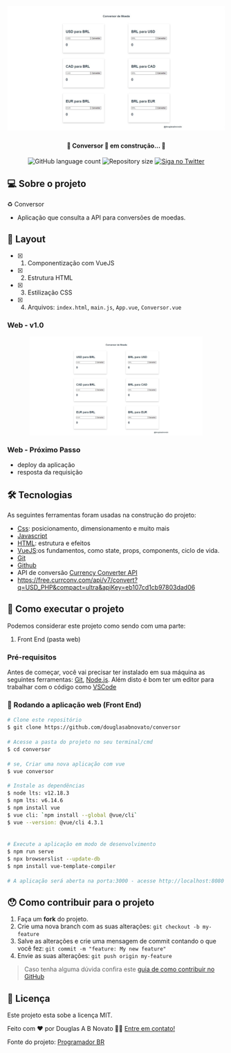 <h1 align="center">
    <img alt="Conversor" title="#Conversor" src="./public/aplicacao-terminada.jpg" />
</h1>

<h4 align="center"> 
	🚧 Conversor 🚀 em construção... 🚧
</h4> 

<p align="center">
  <img alt="GitHub language count" src="https://img.shields.io/github/languages/count/douglasabnovato/conversor?color=%2304D361">
  <img alt="Repository size" src="https://img.shields.io/github/repo-size/douglasabnovato/conversor">
  <a href="https://www.twitter.com/douglasabnovato/">
    <img alt="Siga no Twitter" src="https://img.shields.io/twitter/url?url=https%3A%2F%2Fgithub.com%douglasabnovato%2Fconversor">
  </a>
</p>

## 💻 Sobre o projeto

♻️ Conversor

- Aplicação que consulta a API para conversões de moedas.
 
## 🎨 Layout

- [x] 1. Componentização com VueJS
- [x] 2. Estrutura HTML 
- [x] 3. Estilização CSS 
- [x] 4. Arquivos: `index.html`, `main.js`, `App.vue`, `Conversor.vue`

### Web - v1.0

<p align="center" style="display: flex; align-items: flex-start; justify-content: center;">
  <img alt="conversor" title="#conversor" src="./public/aplicacao-terminada.jpg" width="400px">
</p>

### Web - Próximo Passo 

- deploy da aplicação
- resposta da requisição

## 🛠 Tecnologias

As seguintes ferramentas foram usadas na construção do projeto:

- [Css][css]: posicionamento, dimensionamento e muito mais
- [Javascript][javascript]
- [HTML][html]: estrutura e efeitos 
- [VueJS][vuejs]:os fundamentos, como state, props, components, ciclo de vida.
- [Git][git]
- [Github][github]    
- API de conversão [Currency Converter API](https://free.currencyconverterapi.com/)
- https://free.currconv.com/api/v7/convert?q=USD_PHP&compact=ultra&apiKey=eb107cd1cb97803dad06

## 🚀 Como executar o projeto

Podemos considerar este projeto como sendo com uma parte:
1. Front End (pasta web)  

### Pré-requisitos

Antes de começar, você vai precisar ter instalado em sua máquina as seguintes ferramentas:
[Git](https://git-scm.com), [Node.js][nodejs]. 
Além disto é bom ter um editor para trabalhar com o código como [VSCode][vscode]

### 🧭 Rodando a aplicação web (Front End)

```bash 
# Clone este repositório
$ git clone https://github.com/douglasabnovato/conversor

# Acesse a pasta do projeto no seu terminal/cmd
$ cd conversor 

# se, Criar uma nova aplicação com vue
$ vue conversor

# Instale as dependências
$ node lts: v12.18.3
$ npm lts: v6.14.6
$ npm install vue
$ vue cli: `npm install --global @vue/cli`  
$ vue --version: @vue/cli 4.3.1


# Execute a aplicação em modo de desenvolvimento
$ npm run serve
$ npx browserslist --update-db
$ npm install vue-template-compiler

# A aplicação será aberta na porta:3000 - acesse http://localhost:8080   

```

## 😯 Como contribuir para o projeto

1. Faça um **fork** do projeto.
2. Crie uma nova branch com as suas alterações: `git checkout -b my-feature`
3. Salve as alterações e crie uma mensagem de commit contando o que você fez: `git commit -m "feature: My new feature"`
4. Envie as suas alterações: `git push origin my-feature`
> Caso tenha alguma dúvida confira este [guia de como contribuir no GitHub](https://github.com/firstcontributions/first-contributions)


## 📝 Licença

Este projeto esta sobe a licença MIT.

Feito com ❤️ por Douglas A B Novato 👋🏽 [Entre em contato!](https://www.linkedin.com/in/douglasabnovato/)

[git]: https://git-scm.com/doc
[github]: https://docs.github.com/en
[nodejs]: https://nodejs.org/
[typescript]: https://www.typescriptlang.org/
[expo]: https://expo.io/
[reactjs]: https://reactjs.org
[vuejs]: https://vuejs.org/
[rn]: https://facebook.github.io/react-native/
[yarn]: https://yarnpkg.com/
[vscode]: https://code.visualstudio.com/
[vceditconfig]: https://marketplace.visualstudio.com/items?itemName=EditorConfig.EditorConfig
[license]: https://opensource.org/licenses/MIT
[vceslint]: https://marketplace.visualstudio.com/items?itemName=dbaeumer.vscode-eslint
[prettier]: https://marketplace.visualstudio.com/items?itemName=esbenp.prettier-vscode
[rs]: https://rocketseat.com.br 
[css]: https://developer.mozilla.org/en-US/docs/Web/CSS 
[html]: https://developer.mozilla.org/en-US/docs/Web/HTML
[javascript]: https://developer.mozilla.org/en-US/docs/Web/JavaScript 

Fonte do projeto: [Programador BR](https://www.youtube.com/watch?v=tIEa3MRBpI0)